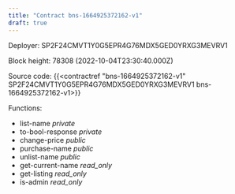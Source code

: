 ```yaml
---
title: "Contract bns-1664925372162-v1"
draft: true
---
```

Deployer: SP2F24CMVT1Y0G5EPR4G76MDX5GED0YRXG3MEVRV1


 



Block height: 78308 (2022-10-04T23:30:40.000Z)

Source code: {{<contractref "bns-1664925372162-v1" SP2F24CMVT1Y0G5EPR4G76MDX5GED0YRXG3MEVRV1 bns-1664925372162-v1>}}

Functions:

* list-name _private_
* to-bool-response _private_
* change-price _public_
* purchase-name _public_
* unlist-name _public_
* get-current-name _read_only_
* get-listing _read_only_
* is-admin _read_only_
